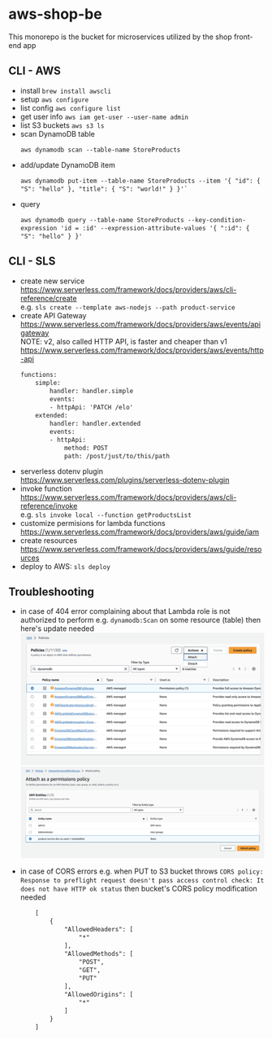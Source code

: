 # aws-shop-be
This monorepo is the bucket for microservices utilized by the shop front-end app

## CLI - AWS
- install `brew install awscli`
- setup `aws configure`
- list config `aws configure list`
- get user info `aws iam get-user --user-name admin`
- list S3 buckets `aws s3 ls`
- scan DynamoDB table  
    ```
    aws dynamodb scan --table-name StoreProducts
    ```
- add/update DynamoDB item  
    ```
    aws dynamodb put-item --table-name StoreProducts --item '{ "id": { "S": "hello" }, "title": { "S": "world!" } }'`
    ```
- query  
    ```
    aws dynamodb query --table-name StoreProducts --key-condition-expression 'id = :id' --expression-attribute-values '{ ":id": { "S": "hello" } }'
    ```

## CLI - SLS
- create new service https://www.serverless.com/framework/docs/providers/aws/cli-reference/create  
    e.g. `sls create --template aws-nodejs --path product-service`
- create API Gateway https://www.serverless.com/framework/docs/providers/aws/events/apigateway  
    NOTE: v2, also called HTTP API, is faster and cheaper than v1 https://www.serverless.com/framework/docs/providers/aws/events/http-api  
    ```
    functions:
        simple:
            handler: handler.simple
            events:
            - httpApi: 'PATCH /elo'
        extended:
            handler: handler.extended
            events:
            - httpApi:
                method: POST
                path: /post/just/to/this/path
    ```
- serverless dotenv plugin https://www.serverless.com/plugins/serverless-dotenv-plugin
- invoke function https://www.serverless.com/framework/docs/providers/aws/cli-reference/invoke  
    e.g. `sls invoke local --function getProductsList`
- customize permisions for lambda functions https://www.serverless.com/framework/docs/providers/aws/guide/iam
- create resources https://www.serverless.com/framework/docs/providers/aws/guide/resources
- deploy to AWS: `sls deploy`

## Troubleshooting
- in case of 404 error complaining about that Lambda role is not authorized to perform e.g. `dynamodb:Scan` on some resource (table) then here's update needed
    ![IAM Policies](iam-policies.png)
    ![Attach policy](iam-attach-policy.png)

- in case of CORS errors e.g. when PUT to S3 bucket throws `CORS policy: Response to preflight request doesn't pass access control check: It does not have HTTP ok status` then bucket's CORS policy modification needed
    ```
        [
            {
                "AllowedHeaders": [
                    "*"
                ],
                "AllowedMethods": [
                    "POST",
                    "GET",
                    "PUT"
                ],
                "AllowedOrigins": [
                    "*"
                ]
            }
        ]
    ```
